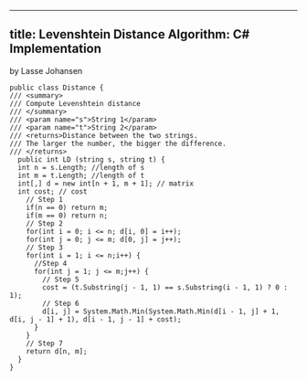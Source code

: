 ----
title: Levenshtein Distance Algorithm: C# Implementation
----

by Lasse Johansen

    public class Distance {
    /// <summary>
    /// Compute Levenshtein distance
    /// </summary>
    /// <param name="s">String 1</param>
    /// <param name="t">String 2</param>
    /// <returns>Distance between the two strings.
    /// The larger the number, the bigger the difference.
    /// </returns>
      public int LD (string s, string t) {
      int n = s.Length; //length of s
      int m = t.Length; //length of t
      int[,] d = new int[n + 1, m + 1]; // matrix
      int cost; // cost
        // Step 1
        if(n == 0) return m;
        if(m == 0) return n;
        // Step 2
        for(int i = 0; i <= n; d[i, 0] = i++);
        for(int j = 0; j <= m; d[0, j] = j++);
        // Step 3
        for(int i = 1; i <= n;i++) {
          //Step 4
          for(int j = 1; j <= m;j++) {
            // Step 5
            cost = (t.Substring(j - 1, 1) == s.Substring(i - 1, 1) ? 0 : 1);
            // Step 6
            d[i, j] = System.Math.Min(System.Math.Min(d[i - 1, j] + 1, d[i, j - 1] + 1), d[i - 1, j - 1] + cost);
          }
        }
        // Step 7
        return d[n, m];
      }
    }
